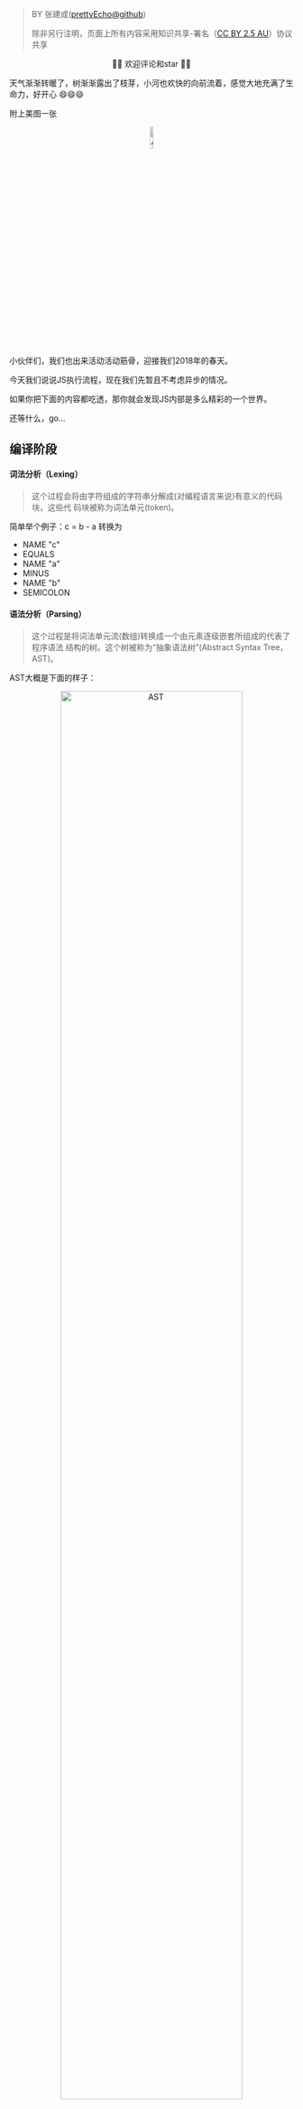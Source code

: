 > BY 张建成([prettyEcho@github](https://github.com/prettyEcho))
> 
>  除非另行注明，页面上所有内容采用知识共享-署名（[CC BY 2.5 AU](https://creativecommons.org/licenses/by/2.5/au/deed.zh)）协议共享   
 
<p align= "center">🐬🐬 欢迎评论和star 🐳🐳</p>

天气渐渐转暖了，树渐渐露出了枝芽，小河也欢快的向前流着，感觉大地充满了生命力，好开心 😄😄😄

附上美图一张
<p style="text-align: center">
<img src="https://user-images.githubusercontent.com/22290721/37941945-572bd4ee-31a3-11e8-8252-ee75c346c247.jpeg" alt="AST" style="width: 10%">
</p>

小伙伴们，我们也出来活动活动筋骨，迎接我们2018年的春天。

今天我们说说JS执行流程，现在我们先暂且不考虑异步的情况。

如果你把下面的内容都吃透，那你就会发现JS内部是多么精彩的一个世界。

还等什么，go...

## 编译阶段 

#### 词法分析（Lexing）
> 这个过程会将由字符组成的字符串分解成(对编程语言来说)有意义的代码块，这些代 码块被称为词法单元(token)。

简单举个例子：c = b - a 转换为
- NAME "c"
- EQUALS
- NAME "a"
- MINUS
- NAME "b"
- SEMICOLON

#### 语法分析（Parsing）
> 这个过程是将词法单元流(数组)转换成一个由元素逐级嵌套所组成的代表了程序语法 结构的树。这个树被称为“抽象语法树”(Abstract Syntax Tree，AST)。

AST大概是下面的样子：

<p align="center">
<img src="https://user-images.githubusercontent.com/22290721/37942239-c3fd329c-31a4-11e8-81e8-6d18d8f13181.jpg" alt="AST" width="80%" align="center">
</p>

#### 生成可执行代码

> 将 AST 转换为可执行代码的过程称被称为代码生成。

## 执行阶段 

接下来，我们以一个简单例子进行分析。

```
var a = 2;

function bar() {
    var b = 2;

    function foo() {
        var c = 2;
    }

    foo();
}

bar();
```

**1. JS引擎创建一个全局对象（Global Object)**

这个对象全局只存在一份，它的属性在任何地方都可以访问，它的存在伴随着应用程序的整个生命周期。全局对象在创建时，将Math,String,Date,document 等常用的JS对象作为其属性。由于这个全局对象不能通过名字直接访问，因此还有另外一个属性window,并将window指向了自身，这样就可以通过window访问这个全局对象了。用伪代码模拟全局对象的大体结构如下：

```
//创建一个全局对象
var globalObject = {
    Math:{},
    String:{},
    Date:{},
    document:{}, //DOM操作
    ...
    window:this //让window属性指向了自身
}
```

**2. JS引擎会创建一个执行环境栈（Execution Context Stack)**

* 栈
提到栈，小伙伴们都知道，栈是一种类似羽毛球筒存储羽毛球的数据结构，采用**先进后出，后进先出**的特点。

<p align="center">
<img src="https://user-images.githubusercontent.com/22290721/37942549-3538e1ee-31a6-11e8-8d58-718fac1e0851.jpg" alt="栈" width="20%">
</p>

上图中的羽毛球1一定是先放入栈中，然后是羽毛球2，以此类推，而出栈时，一定是羽毛球5先拿出来，然后是羽毛球4，以此类推，这种方式和栈存取数据的方式如出一辙。

* 堆
堆数据类型类似与书架。书虽然也整齐的存放在书架上，但是我们只要知道书的名字，我们就可以很方便的取出我们想要的书。

好了好了，扯远了。我们接着往下说，在这只需知道执行环境栈是怎样存取数据的就行。

**3. 创建全局执行上下文（Execution Context）**

到这你可能会问，上下文是个啥玩意？

是啊，上下文是个什么鬼啊？

上下文不是玩意，也不是什么鬼。

执行上下文可以理解为当前代码的**执行环境**。JS所有代码都会在自己的上下文环境下运行。

说到上下文，你可能会有这样的疑惑：上下文不就是作用域吗？

老铁，我肯定的告诉你，**上下文不是作用域**。的确，在JS里，这还真是个很难区分的东东。不过现在我还不能马上道出他们的区别，因为作用域的知识，我们还没有涉及，👉[彻底搞懂JavaScript作用域](https://github.com/prettyEcho/deep-js/issues/2)，通过这篇文章，你将彻彻底底了解关于作用域的一切。

那在JS中会有几种执行环境呢？

大概有3种：
* 全局环境：JavaScript代码运行起来会首先进入该环境
* 函数环境：当函数被调用执行时，会进入当前函数中执行代码
* eval、with（不建议使用，可忽略）

因此在一个JavaScript程序中，必定会产生多个执行上下文。

go on...

**4. 全局上下文推入执行环境栈底**

**5. 代码开始从上往下执行，这里我们暂且不谈标识符处理，当代码执行到bar(),生成bar执行上下文，推入栈中**

**6. 代码执行到foo(),生成foo执行上下文，推入栈中**

**7. foo()执行完，foo执行上下文出栈**

**8. bar()执行完，bar执行上下文出栈**

**9. 全局上下文执行上下文出栈**

我们用图走一下js执行流程，是这样的：

<p align="center">
<img src="https://user-images.githubusercontent.com/22290721/37942685-f02620fc-31a6-11e8-9b53-1e87f6cb3d26.jpg" alt="flow" width="80%">
</p>

小伙伴们，现在是不是对JS执行流程有了一个整体认识，下面我们来说点更有意思的。

## 上下文执行细节

我们先看整体了解下

<img width="1015" alt="context-detail" src="https://user-images.githubusercontent.com/22290721/37942763-4f4e5b94-31a7-11e8-8a58-e53fa3b193ef.png">

### 创建阶段

#### 1. 创建变量对象（Variable Object)

创建变量对象，依次经历了以下几个步骤

1. 建立arguments对象。检测当前上下文参数，建立该对对象下的属性及属性值。（这里提一下，函数的参数是按值传递，我知道你是知道的）
2. 检测关键词function函数声明。检测当前上下文中的函数声明，并挂载到变量对象上，其值是函数对象的引用。
3. 检测var变量声明。检测当前上下文中的var声明，并赋值为undefined;如遇到同名var声明的变量，则会默认覆盖;如遇到同名函数声明，则默认忽略，这也就体现了函数声明的优先级要高于var声明。谁的大哥还是得分清的，哈哈。。。

##### 变量提升

看到这，我觉得你对变量提升具体是什么以及如何实现的应该了解的一清二楚了。

是不是呢？

我们来一道题测试下

```
function foo() {
    console.log(a);
    console.log(baz);

    var a = 'inner';
    var baz = 1;

    function baz() {}
}

foo();
```

第一处是undefined，第二处是[Function: baz]，是不是很简单？

下面我用代码简单模拟下上面的过程

```
function foo() {
    function baz() {}

    var a = undefined;

    console.log(a);
    a = 'inner';

    console.log(baz);
}

foo();

```

变量对象大概是这样的

```
 VO(foo) = {
     arguments: {},
     baz: <foo reference>,  // 表示foo的地址引用
     a: undefined
 }
```

#### 2. 确定作用域链

作用域链是由当前作用域与上层一系列父级作用域组成，作用域的头部永远是当前作用域，尾部永远是全局作用域。作用域链保证了当前上下文对其有权访问的变量的有序访问。

我们先简单了解下，详细的我们会在[彻底搞懂JavaScript作用域](https://github.com/prettyEcho/deep-js/issues/2)中谈到。

```
var a = 1;
function foo() {
    function baz() {
        console.log( a ); 
    }

    baz();
}

foo(); // 1
```

上面的对于我们来说很简单，是吧？没错这就是作用域链的应用。

我们简单模拟下

```
EC(foo) = {
    VO(foo): {...}, //省略
    ScopeChain: [VO(foo), window],
    this: 
}

EC(baz) = {
    VO(baz): {...}, //省略
    ScopeChain: [VO(baz), VO(foo), window],
    this: 
}
```

#### 3. 确定this指向

谈到this，大家是不是感到很兴奋，平时写代码时，被这家伙整的晕头转向的，这回我们终于可以揭开this的神秘面纱了，搞清楚它在JS到底是怎样的存在，不过客官别着急，我们这里先不介绍this，因为关于this的内容太多了，我们得慢慢去品味它，这里先记住，**this是在执行上下文创建阶段确定的**。

this传送门👇👇👇

[this是个淘气鬼](https://github.com/prettyEcho/deep-js/issues/5)

#### 全局上下文

全局上下文有些特殊，其变量对象永远是window，this永远指向window（在浏览器中，Node中不是）。

即

```
EC(global) = {
    VO: window,
    ScopeChain: {},
    this: window
}
```

### 执行阶段

在执行阶段变量对象(Variable Object)变为活动对象(Active Object)。
VO => AO

> 这样，如果再面试的时候被问到变量对象和活动对象有什么区别，就又可以自如的应答了，他们其实都是同一个对象，只是处于执行上下文的不同生命周期。不过只有处于函数调用栈栈顶的执行上下文中的变量对象，才会变成活动对象。

执行阶段JS引擎会进行**变量赋值**、**函数引用**、**执行其他代码**，执行顺序取决于代码的位置。

我们就聊到这吧。

喝杯茶，

休息一下。




